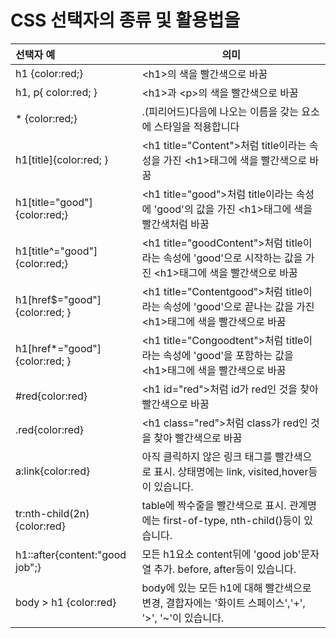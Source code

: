 CSS 선택자의 종류 및 활용법을
=============================

| 선택자 예                      | 의미                                                                                                            |
|:-------------------------------|-----------------------------------------------------------------------------------------------------------------|
| h1 {color:red;}                | \<h1>의 색을 빨간색으로 바꿈                                                                                    |
| h1, p{ color:red; }            | \<h1>과 \<p>의 색을 빨간색으로 바꿈                                                                             |
| * {color:red;}                 | .(피리어드)다음에 나오는 이름을 갖는 요소에 스타일을 적용합니다                                                 |
| h1\[title]{color:red; }        | \<h1 title="Content">처럼 title이라는 속성을 가진 \<h1>태그에 색을 빨간색으로 바꿈                              |
| h1\[title="good"]{color:red;}  | \<h1 title="good">처럼 title이라는 속성에 'good'의 값을 가진 \<h1>태그에 색을 빨간색처럼 바꿈                   |
| h1\[title^="good"]{color:red;} | \<h1 title="goodContent">처럼 title이라는 속성에 'good'으로 시작하는 값을 가진 \<h1>태그에 색을 빨간색으로 바꿈 |
| h1\[href$="good"]{color:red; } | \<h1 title="Contentgood">처럼 title이라는 속성에 'good'으로 끝나는 값을 가진 \<h1>태그에 색을 빨간색으로 바꿈   |
| h1\[href*="good"]{color:red; } | \<h1 title="Congoodtent">처럼 title이라는 속성에 'good'을 포함하는 값을 \<h1>태그에 색을 빨간색으로 바꿈        |
| #red{color:red}                | \<h1 id="red">처럼 id가 red인 것을 찾아 빨간색으로 바꿈                                                         |
| .red{color:red}                | \<h1 class="red">처럼 class가 red인 것을 찾아 빨간색으로 바꿈                                                   |
| a:link{color:red}              | 아직 클릭하지 않은 링크 태그를 빨간색으로 표시. 상태명에는 link, visited,hover등이 있습니다.                    |
| tr:nth-child(2n){color:red}    | table에 짝수줄을 빨간색으로 표시. 관계명에는 first-of-type, nth-child()등이 있습니다.                           |
| h1::after{content:"good job";} | 모든 h1요소 content뒤에 'good job'문자열 추가. before, after등이 있습니다.                                      |
| body > h1 {color:red}          | body에 있는 모든 h1에 대해 빨간색으로 변경, 결합자에는 '화이트 스페이스','+', '>', '~'이 있습니다.              |

